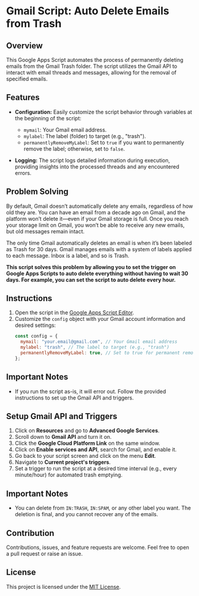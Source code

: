 # Gmail Script: Auto Delete Emails from Trash

## Overview

This Google Apps Script automates the process of permanently deleting emails from the Gmail Trash folder. The script utilizes the Gmail API to interact with email threads and messages, allowing for the removal of specified emails.

## Features

- **Configuration:** Easily customize the script behavior through variables at the beginning of the script:
  - `mymail`: Your Gmail email address.
  - `mylabel`: The label (folder) to target (e.g., "trash").
  - `permanentlyRemoveMyLabel`: Set to `true` if you want to permanently remove the label; otherwise, set to `false`.

- **Logging:** The script logs detailed information during execution, providing insights into the processed threads and any encountered errors.

## Problem Solving

By default, Gmail doesn’t automatically delete any emails, regardless of how old they are. You can have an email from a decade ago on Gmail, and the platform won’t delete it—even if your Gmail storage is full. Once you reach your storage limit on Gmail, you won’t be able to receive any new emails, but old messages remain intact.

The only time Gmail automatically deletes an email is when it’s been labeled as Trash for 30 days. Gmail manages emails with a system of labels applied to each message. Inbox is a label, and so is Trash.

**This script solves this problem by allowing you to set the trigger on Google Apps Scripts to auto delete everything without having to wait 30 days. For example, you can set the script to auto delete every hour.**

## Instructions

1. Open the script in the [Google Apps Script Editor](https://script.google.com/).
2. Customize the `config` object with your Gmail account information and desired settings:
    ```javascript
    const config = {
      mymail: "your.email@gmail.com", // Your Gmail email address
      mylabel: "trash", // The label to target (e.g., "trash")
      permanentlyRemoveMyLabel: true, // Set to true for permanent removal, false otherwise
    };
    ```

## Important Notes

- If you run the script as-is, it will error out. Follow the provided instructions to set up the Gmail API and triggers.

## Setup Gmail API and Triggers

1. Click on **Resources** and go to **Advanced Google Services**.
2. Scroll down to **Gmail API** and turn it on.
3. Click the **Google Cloud Platform Link** on the same window.
4. Click on **Enable services and API**, search for Gmail, and enable it.
5. Go back to your script screen and click on the menu **Edit**.
6. Navigate to **Current project's triggers**.
7. Set a trigger to run the script at a desired time interval (e.g., every minute/hour) for automated trash emptying.

## Important Notes

- You can delete from `IN:TRASH`, `IN:SPAM`, or any other label you want. The deletion is final, and you cannot recover any of the emails.

## Contribution

Contributions, issues, and feature requests are welcome. Feel free to open a pull request or raise an issue.

## License

This project is licensed under the [MIT License](LICENSE).

